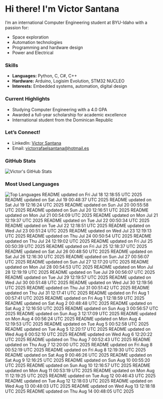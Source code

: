 # Hi there! I'm Victor Santana

I’m an international Computer Engineering student at BYU-Idaho with a passion for:
- Space exploration
- Automation technologies
- Programming and hardware design
- Power and Electrical

### Skills
- **Languages:** Python, C, C#, C++
- **Hardware:** Arduino, Logisim Evolution, STM32 NUCLEO
- **Interests:** Embedded systems, automation, digital design

### Current Highlights
- Studying Computer Engineering with a 4.0 GPA
- Awarded a full-year scholarship for academic excellence
- International student from the Dominican Republic

### Let’s Connect!
- LinkedIn: [Victor Santana](www.linkedin.com/in/victorrafaelsantana)
- Email: victorrafaelsantana@hotmail.es

### GitHub Stats
![Victor's GitHub Stats](https://github-readme-stats.vercel.app/api?username=vrsp05&show_icons=true&theme=tokyonight)

### Most Used Languages
![Top Languages](https://github-readme-stats.vercel.app/api/top-langs/?username=vrsp05&layout=compact&theme=tokyonight)
README updated on Fri Jul 18 12:18:55 UTC 2025
README updated on Sat Jul 19 00:48:37 UTC 2025
README updated on Sat Jul 19 12:16:24 UTC 2025
README updated on Sun Jul 20 00:55:58 UTC 2025
README updated on Sun Jul 20 12:16:51 UTC 2025
README updated on Mon Jul 21 00:54:09 UTC 2025
README updated on Mon Jul 21 12:19:37 UTC 2025
README updated on Tue Jul 22 00:50:34 UTC 2025
README updated on Tue Jul 22 12:18:51 UTC 2025
README updated on Wed Jul 23 00:51:24 UTC 2025
README updated on Wed Jul 23 12:19:13 UTC 2025
README updated on Thu Jul 24 00:50:54 UTC 2025
README updated on Thu Jul 24 12:19:02 UTC 2025
README updated on Fri Jul 25 00:50:39 UTC 2025
README updated on Fri Jul 25 12:18:37 UTC 2025
README updated on Sat Jul 26 00:48:50 UTC 2025
README updated on Sat Jul 26 12:16:30 UTC 2025
README updated on Sun Jul 27 00:56:07 UTC 2025
README updated on Sun Jul 27 12:17:20 UTC 2025
README updated on Mon Jul 28 00:54:53 UTC 2025
README updated on Mon Jul 28 12:19:19 UTC 2025
README updated on Tue Jul 29 00:56:07 UTC 2025
README updated on Tue Jul 29 12:19:57 UTC 2025
README updated on Wed Jul 30 00:51:48 UTC 2025
README updated on Wed Jul 30 12:19:56 UTC 2025
README updated on Thu Jul 31 00:51:42 UTC 2025
README updated on Thu Jul 31 12:17:41 UTC 2025
README updated on Fri Aug  1 00:57:41 UTC 2025
README updated on Fri Aug  1 12:18:59 UTC 2025
README updated on Sat Aug  2 00:48:48 UTC 2025
README updated on Sat Aug  2 12:16:50 UTC 2025
README updated on Sun Aug  3 00:56:57 UTC 2025
README updated on Sun Aug  3 12:17:09 UTC 2025
README updated on Mon Aug  4 00:56:24 UTC 2025
README updated on Mon Aug  4 12:19:53 UTC 2025
README updated on Tue Aug  5 00:52:58 UTC 2025
README updated on Tue Aug  5 12:20:17 UTC 2025
README updated on Wed Aug  6 00:52:10 UTC 2025
README updated on Wed Aug  6 12:20:22 UTC 2025
README updated on Thu Aug  7 00:52:43 UTC 2025
README updated on Thu Aug  7 12:20:00 UTC 2025
README updated on Fri Aug  8 00:52:19 UTC 2025
README updated on Fri Aug  8 12:19:30 UTC 2025
README updated on Sat Aug  9 00:46:26 UTC 2025
README updated on Sat Aug  9 12:16:25 UTC 2025
README updated on Sun Aug 10 00:55:20 UTC 2025
README updated on Sun Aug 10 12:16:57 UTC 2025
README updated on Mon Aug 11 00:53:19 UTC 2025
README updated on Mon Aug 11 12:19:25 UTC 2025
README updated on Tue Aug 12 00:46:43 UTC 2025
README updated on Tue Aug 12 12:18:03 UTC 2025
README updated on Wed Aug 13 00:48:03 UTC 2025
README updated on Wed Aug 13 12:18:18 UTC 2025
README updated on Thu Aug 14 00:48:05 UTC 2025
